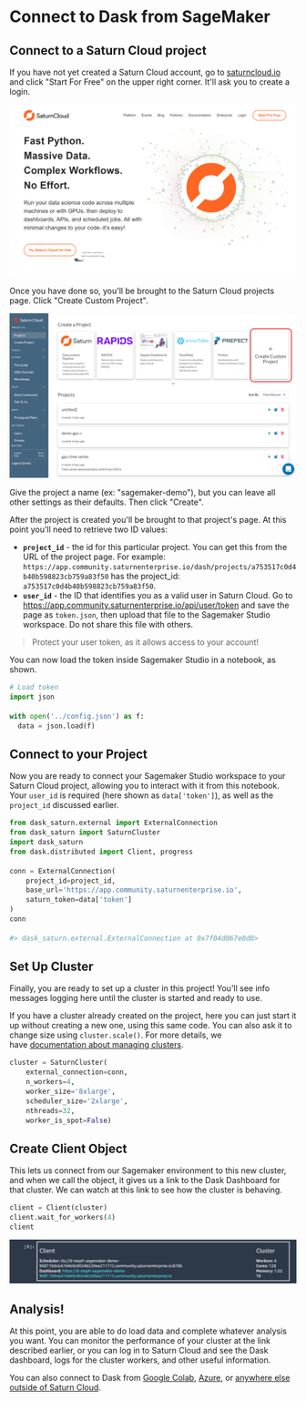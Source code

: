# Connect to Dask from SageMaker

## Connect to a Saturn Cloud project

If you have not yet created a Saturn Cloud account, go to [saturncloud.io](https://saturncloud.io) and click "Start For Free" on the upper right corner. It'll ask you to create a login.

<img src="/images/docs/sagemaker-u00.png" alt="Saturn homepage" class="doc-image">

Once you have done so, you'll be brought to the Saturn Cloud projects page. Click "Create Custom Project".

<img src="/images/docs/sagemaker-u01.png" alt="Saturn creating a new project" class="doc-image">

Give the project a name (ex: "sagemaker-demo"), but you can leave all other settings as their defaults. Then click "Create".

After the project is created you'll be brought to that project's page. At this point you'll need to retrieve two ID values:

- **`project_id`** - the id for this particular project. You can get this from the URL of the project page. For example: `https://app.community.saturnenterprise.io/dash/projects/a753517c0d4b40b598823cb759a83f50` has the project_id: `a753517c0d4b40b598823cb759a83f50`.
- **`user_id`** - the ID that identifies you as a valid user in Saturn Cloud. Go to <a href="https://app.community.saturnenterprise.io/api/user/token" target='_blank' rel='noopener'>https://app.community.saturnenterprise.io/api/user/token</a> and save the page as `token.json`, then upload that file to the Sagemaker Studio workspace. Do not share this file with others.

> Protect your user token, as it allows access to your account!

You can now load the token inside Sagemaker Studio in a notebook, as shown.

```python
# Load token
import json

with open('../config.json') as f:
  data = json.load(f)
```

## Connect to your Project

Now you are ready to connect your Sagemaker Studio workspace to your Saturn Cloud project, allowing you to interact with it from this notebook. Your `user_id` is required (here shown as `data['token']`), as well as the `project_id` discussed earlier.

```python
from dask_saturn.external import ExternalConnection
from dask_saturn import SaturnCluster
import dask_saturn
from dask.distributed import Client, progress

conn = ExternalConnection(
    project_id=project_id,
    base_url='https://app.community.saturnenterprise.io',
    saturn_token=data['token']
)
conn

#> dask_saturn.external.ExternalConnection at 0x7f04d067e0d0>
```

## Set Up Cluster

Finally, you are ready to set up a cluster in this project! You'll see info messages logging here until the cluster is started and ready to use.

If you have a cluster already created on the project, here you can just start it up without creating a new one, using this same code. You can also ask it to change size using `cluster.scale()`. For more details, we have [documentation about managing clusters](<docs/Using Saturn Cloud/Create Cluster/create_cluster.md>).

```python
cluster = SaturnCluster(
    external_connection=conn,
    n_workers=4,
    worker_size='8xlarge',
    scheduler_size='2xlarge',
    nthreads=32,
    worker_is_spot=False)
```

## Create Client Object

This lets us connect from our Sagemaker environment to this new cluster, and when we call the object, it gives us a link to the Dask Dashboard for that cluster. We can watch at this link to see how the cluster is behaving.

```python
client = Client(cluster)
client.wait_for_workers(4)
client
```

<img src="/images/docs/sagemaker-090556.png" alt="Created Dask client" class="doc-image">

## Analysis!

At this point, you are able to do load data and complete whatever analysis you want. You can monitor the performance of your cluster at the link described earlier, or you can log in to Saturn Cloud and see the Dask dashboard, logs for the cluster workers, and other useful information.

You can also connect to Dask from [Google Colab](<docs/Using Saturn Cloud/External Connect/colab_external_connect.md>), [Azure](<docs/Using Saturn Cloud/External Connect/azure_external_connect.md>), or [anywhere else outside of Saturn Cloud](<docs/Using Saturn Cloud/External Connect/azure_external_connect.md>).
